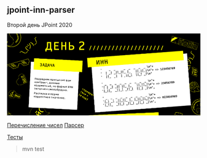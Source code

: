## jpoint-inn-parser

Второй день JPoint 2020

![App Screenshot](img/Raif_Task_2.png)

[Перечисление чисел](src/main/java/com/maybetm/inn/parser/common/ECustomNumber.java)
[Парсер](src/main/java/com/maybetm/inn/parser/ParserImpl.java)

[Тесты](src/test/java/com/maybetm/inn/parser/ParserImplTest)

>mvn test



